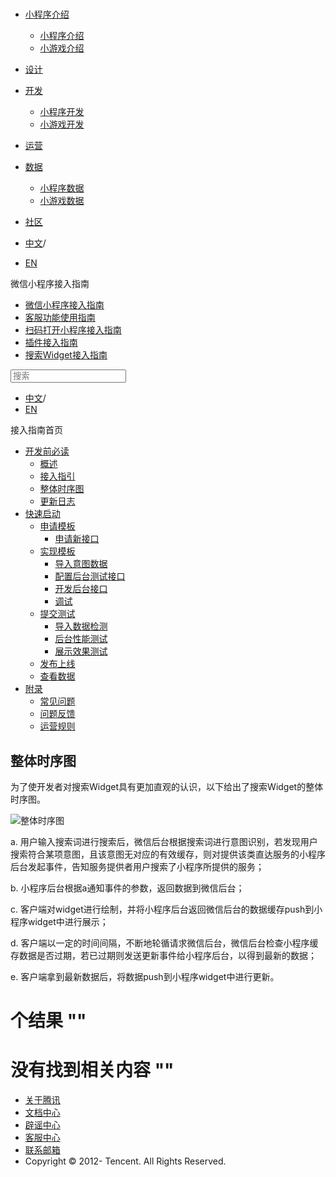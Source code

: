 <div class="book with-summary">

<div class="head">

<div class="head_box">

# [](javascript:; "_('微信公众平台 小程序')")

<div class="header_ctrls">

*   [小程序介绍](javascript:;)
    *   [小程序介绍](https://developers.weixin.qq.com/miniprogram/introduction/index.html?t=18092916)
    *   [小游戏介绍](https://developers.weixin.qq.com/minigame/introduction/index.html?t=18092916)
*   [设计](https://developers.weixin.qq.com/miniprogram/design/index.html?t=18092916)
*   [开发](javascript:;)
    *   [小程序开发](https://developers.weixin.qq.com/miniprogram/dev/index.html?t=18092916)
    *   [小游戏开发](https://developers.weixin.qq.com/minigame/dev/index.html?t=18092916)
*   [运营](https://developers.weixin.qq.com/miniprogram/product/index.html?t=18092916)
*   [数据](javascript:;)
    *   [小程序数据](https://developers.weixin.qq.com/miniprogram/analysis/index.html?t=18092916)
    *   [小游戏数据](https://developers.weixin.qq.com/minigame/analysis/index.html?t=18092916)
*   [社区](https://developers.weixin.qq.com/)

*   [中文](https://developers.weixin.qq.com/miniprogram/introduction/widget/guide/flowgraph.html?t=18092916)<span class="split-line">/</span>
*   [EN](https://developers.weixin.qq.com/miniprogram/en/introduction/widget/guide/flowgraph.html?t=18092916)

</div>

</div>

</div>

<div class="sub_nav_box">

<div class="sub_nav_inner">

<div class="book-summary-opr" id="js-book-summary-opr"><a class="book-summary-btn"></a></div>

<div class="top_sub_nav">

<div class="top_title_wap"><span class="icon_title icon_doc"></span>

微信小程序接入指南

</div>

*   [微信小程序接入指南](../../)
*   [客服功能使用指南](../../custom.html)
*   [扫码打开小程序接入指南](../../qrcode.html)
*   [插件接入指南](../../plugin.html)
*   [搜索Widget接入指南](../)

</div>

<div id="book-search-input" role="search">

<form><label for="search-input" class="search-icon" id="js-search-icon"></label><input type="text" id="search-input" name="search-input" placeholder="搜索"> </form>

</div>

*   [中文](https://developers.weixin.qq.com/miniprogram/introduction/widget/guide/flowgraph.html?t=18092916)<span class="split-line">/</span>
*   [EN](https://developers.weixin.qq.com/miniprogram/en/introduction/widget/guide/flowgraph.html?t=18092916)

</div>

</div>

<div class="book-summary">

<div class="book-summary-home" id="js-summary-home"><a><span class="icon_home_s icon_doc"></span><span class="s_title_2">接入指南首页</span></a></div>

<nav role="navigation">

*   [开发前必读](../)
    *   [概述](../)
    *   [接入指引](./overview.html)
    *   [整体时序图](./flowgraph.html)
    *   [更新日志](./log.html)
*   [快速启动](../quickstart/apply/)
    *   [申请模板](../quickstart/apply/)
        *   [申请新接口](../quickstart/apply/proposal.html)
    *   [实现模板](../quickstart/implement/)
        *   [导入意图数据](../quickstart/implement/import/)
        *   [配置后台测试接口](../quickstart/implement/testconfig.html)
        *   [开发后台接口](../quickstart/implement/server/overview.html)
        *   [调试](../quickstart/implement/debug.html)
    *   [提交测试](../quickstart/test/)
        *   [导入数据检测](../quickstart/test/datatest.html)
        *   [后台性能测试](../quickstart/test/stresstest.html)
        *   [展示效果测试](../quickstart/test/uitest.html)
    *   [发布上线](../quickstart/release.html)
    *   [查看数据](../quickstart/dataview/)
*   [附录](../appendix/question.html)
    *   [常见问题](../appendix/question.html)
    *   [问题反馈](../appendix/feedback.html)
    *   [运营规则](../appendix/rule.html)

</nav>

</div>

<div class="book-body">

<div class="body-inner">

<div class="page-wrapper" tabindex="-1" role="main">

<div class="page-inner">

<div id="book-search-results">

<div class="search-noresults">

<section class="normal markdown-section">

# 整体时序图

为了使开发者对搜索Widget具有更加直观的认识，以下给出了搜索Widget的整体时序图。

![整体时序图](https://developers.weixin.qq.com/miniprogram/introduction/widget/guide/image/develop.jpeg?t=18092916 "整体时序图")

a. 用户输入搜索词进行搜索后，微信后台根据搜索词进行意图识别，若发现用户搜索符合某项意图，且该意图无对应的有效缓存，则对提供该类直达服务的小程序后台发起事件，告知服务提供者用户搜索了小程序所提供的服务；

b. 小程序后台根据a通知事件的参数，返回数据到微信后台；

c. 客户端对widget进行绘制，并将小程序后台返回微信后台的数据缓存push到小程序widget中进行展示；

d. 客户端以一定的时间间隔，不断地轮循请求微信后台，微信后台检查小程序缓存数据是否过期，若已过期则发送更新事件给小程序后台，以得到最新的数据；

e. 客户端拿到最新数据后，将数据push到小程序widget中进行更新。

</section>

</div>

<div class="search-results">

<div class="has-results">

# <span class="search-results-count"></span>个结果 "<span class="search-query"></span>"

</div>

<div class="no-results">

# 没有找到相关内容 "<span class="search-query"></span>"

</div>

</div>

</div>

</div>

</div>

<div class="foot" id="footer">

*   [关于腾讯](https://www.tencent.com/)
*   [文档中心](https://developers.weixin.qq.com/miniprogram/introduction/index.html)
*   [辟谣中心](https://mp.weixin.qq.com/cgi-bin/opshowpage?action=dispelinfo)
*   [客服中心](https://kf.qq.com/product/wx_xcx.html)
*   [联系邮箱](mailto:weixinmp@qq.com)
*   Copyright © 2012-<span id="s_copyright_year"></span> Tencent. All Rights Reserved.

</div>

</div>

[](./overview.html)[](./log.html)</div>

</div>